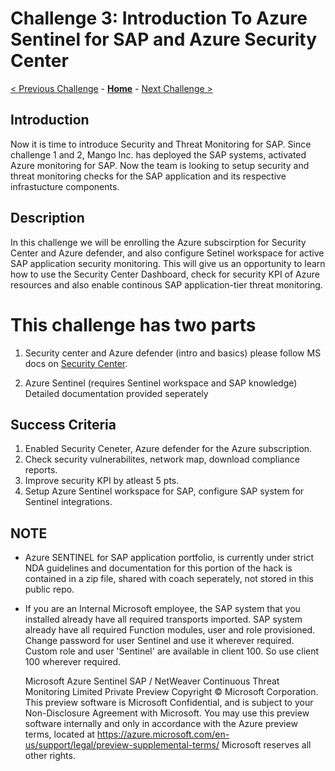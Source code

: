 # Challenge 3: Introduction To Azure Sentinel for SAP and Azure Security Center

[< Previous Challenge](./02-Azure-Monitor.md) - **[Home](../README.md)** - [Next Challenge >](./04-BCDR-with-ANF.md)

## Introduction

Now it is time to introduce Security and Threat Monitoring for SAP. Since challenge 1 and 2, Mango Inc. has deployed the SAP systems, activated Azure monitoring for SAP. Now the team is looking to setup security and threat monitoring checks for the SAP application and its respective infrastucture components.

## Description

In this challenge we will be enrolling the Azure subscirption for Security Center and Azure defender, and also configure Setinel workspace for active SAP application security monitoring. This will give us an opportunity to learn how to use the Security Center Dashboard, check for security KPI of Azure resources and also enable continous SAP application-tier threat monitoring.

# This challenge has two parts
1) Security center and Azure defender (intro and basics) please follow MS docs on [Security Center](https://docs.microsoft.com/en-us/azure/security-center/).

2) Azure Sentinel (requires Sentinel workspace and SAP knowledge) Detailed documentation provided seperately 


## Success Criteria

1. Enabled Security Ceneter, Azure defender for the Azure subscription.
2. Check security vulnerabilites, network map, download compliance reports.
3. Improve security KPI by atleast 5 pts.
4. Setup Azure Sentinel workspace for SAP, configure SAP system for Sentinel integrations.

## NOTE 
-  Azure SENTINEL for SAP application portfolio, is currently under strict NDA guidelines and documentation for this portion of the hack is contained in a zip 	      file, shared with coach seperately, not stored in this public repo.
-  If you are an Internal Microsoft employee, the SAP system that you installed already have all required transports imported. SAP system already have all required Function modules, user and role provisioned. Change password for user Sentinel and use it wherever required. Custom role and user 'Sentinel' are available in client 100. So use client 100 wherever required. 


	Microsoft Azure Sentinel SAP / NetWeaver Continuous Threat Monitoring Limited Private Preview
	Copyright © Microsoft Corporation. This preview software is Microsoft Confidential, and is subject to your Non-Disclosure Agreement with Microsoft. 
	You may use this preview software internally and only in accordance with the Azure preview terms, located at https://azure.microsoft.com/en-us/support/legal/preview-supplemental-terms/ Microsoft reserves all other rights.



